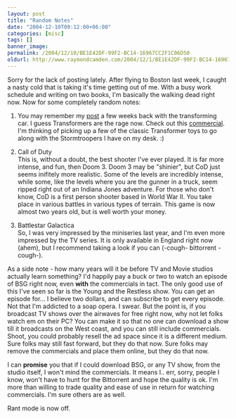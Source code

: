 ```yaml
---
layout: post
title: "Random Notes"
date: "2004-12-10T09:12:00+06:00"
categories: [misc]
tags: []
banner_image: 
permalink: /2004/12/10/BE1E42DF-99F2-BC14-16967CC2F1C06D50
oldurl: http://www.raymondcamden.com/2004/12/1/BE1E42DF-99F2-BC14-16967CC2F1C06D50
---
```


Sorry for the lack of posting lately. After flying to Boston last week, I caught a nasty cold that is taking it's time getting out of me. With a busy work schedule and writing on two books, I'm basically the walking dead right now. Now for some completely random notes:

1) You may remember my <a href="http://www.camdenfamily.com/morpheus/blog/index.cfm?mode=entry&entry=3D8374D6-02FF-DF7C-6C4045A94DDB12DE">post</a> a few weeks back with the transforming car. I guess Transformers are the rage now. Check out this <a href="http://omind.free.fr/stock/aa_30s.avi">commercial</a>.  I'm thinking of picking up a few of the classic Transformer toys to go along with the Stormtroopers I have on my desk. :)

2) Call of Duty<br>
This is, without a doubt, the best shooter I've ever played. It is far more intense, and fun, then Doom 3. Doom 3 may be "shinier", but CoD just seems inifitely more realistic. Some of the levels are incredibly intense, while some, like the levels where you are the gunner in a truck, seem ripped right out of an Indiana Jones adventure. For those who don't know, CoD is a first person shooter based in World War II. You take place in various battles in various types of terrain. This game is now almost two years old, but is well worth your money.

3) Battlestar Galactica<br>
So, I was very impressed by the miniseries last year, and I'm even more impressed by the TV series. It is only available in England right now (ahem), but I recommend taking a look if you can (-cough- bittorrent -cough-). 

As a side note - how many years will it be before TV and Movie studios actually learn something? I'd happily pay a buck or two to watch an episode of BSG right now, even <b>with</b> the commercials in tact. The only good use of this I've seen so far is the Young and the Restless show. You can get an episode for... I believe two dollars, and can subscribe to get every episode. Not that I'm addicted to a soap opera. I swear. But the point is, if you broadcast TV shows over the airwaves for free right now, why not let folks watch em on their PC? You can make it so that no one can download a show till it broadcasts on the West coast, and you can still include commercials. Shoot, you could probably resell the ad space since it is a different medium. Sure folks may still fast forward, but they do that now. Sure folks may remove the commercials and place them online, but they do that now.

I can <b>promise</b> you that if I could download BSG, or any TV show, from the studio itself, I won't mind the commercials. It means I.. err, sorry, people I know, won't have to hunt for the Bittorrent and hope the quality is ok. I'm more than willing to trade quality and ease of use in return for watching commercials. I'm sure others are as well.

Rant mode is now off.